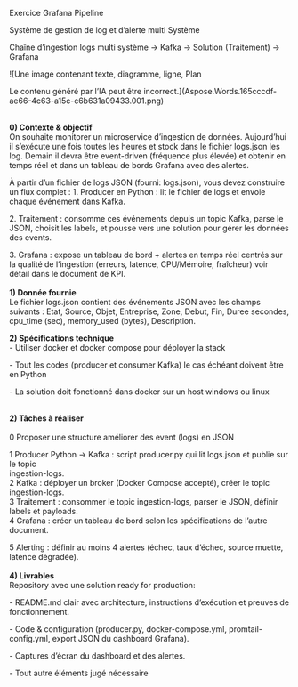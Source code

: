 ﻿Exercice Grafana Pipeline

Système de gestion de log et d’alerte multi Système

Chaîne d’ingestion logs multi système → Kafka → Solution (Traitement) → Grafana

![Une image contenant texte, diagramme, ligne, Plan

Le contenu généré par l’IA peut être incorrect.](Aspose.Words.165cccdf-ae66-4c63-a15c-c6b631a09433.001.png)

\
**0) Contexte & objectif**\
On souhaite monitorer un microservice d’ingestion de données. Aujourd’hui il s’exécute une fois toutes les heures et stock dans le fichier logs.json les log. Demain il devra être event-driven (fréquence plus élevée) et obtenir en temps réel et dans un tableau de bords Grafana avec des alertes. 

À partir d’un fichier de logs JSON (fourni: logs.json), vous devez construire un flux complet : 1. Producer en Python : lit le fichier de logs et envoie chaque événement dans Kafka. 

2\. Traitement : consomme ces événements depuis un topic Kafka, parse le JSON, choisit les labels, et pousse vers une solution pour gérer les données des events.

3\. Grafana : expose un tableau de bord + alertes en temps réel centrés sur la qualité de l’ingestion (erreurs, latence, CPU/Mémoire, fraîcheur) voir détail dans le document de KPI.\
\
**1) Donnée fournie**\
Le fichier logs.json contient des événements JSON avec les champs suivants : Etat, Source, Objet, Entreprise, Zone, Debut, Fin, Duree secondes, cpu\_time (sec), memory\_used (bytes), Description.

**2) Spécifications technique** \
\- Utiliser docker et docker compose pour déployer la stack

\- Tout les codes (producer et consumer Kafka) le cas échéant doivent être en Python

\- La solution doit fonctionné dans docker sur un host windows ou linux

\
**2) Tâches à réaliser**\
\
0 Proposer une structure améliorer des event (logs) en JSON

1 Producer Python → Kafka : script producer.py qui lit logs.json et publie sur le topic\
ingestion-logs.\
2 Kafka : déployer un broker (Docker Compose accepté), créer le topic ingestion-logs.\
3 Traitement : consommer le topic ingestion-logs, parser le JSON, définir labels et payloads.\
4 Grafana : créer un tableau de bord selon les spécifications de l’autre document.

5 Alerting : définir au moins 4 alertes (échec, taux d’échec, source muette, latence dégradée).\
\
**4) Livrables**\
Repository avec une solution ready for production: 

\-  README.md clair avec architecture, instructions d’exécution et preuves de fonctionnement. 

\- Code & configuration (producer.py, docker-compose.yml, promtail-config.yml, export JSON du dashboard Grafana). 

\- Captures d’écran du dashboard et des alertes.

\- Tout autre éléments jugé nécessaire
